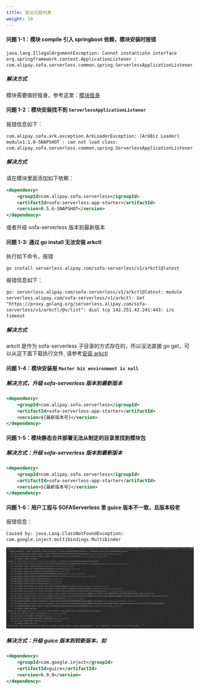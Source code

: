 ```yaml
---
title: 常见问题列表
weight: 10
---
```


#### 问题 1-1：模块 compile 引入 springboot 依赖，模块安装时报错
```text
java.lang.IllegalArgumentException: Cannot instantiate interface org.springframework.context.ApplicationListener : com.alipay.sofa.serverless.common.spring.ServerlessApplicationListener
```
##### 解决方式
模块需要做好瘦身，参考这里：[模块瘦身](/docs/tutorials/module-development/module-slimming.md)

#### 问题 1-2：模块安装找不到 `ServerlessApplicationListener`
报错信息如下：
```text
com.alipay.sofa.ark.exception.ArkLoaderException: [ArkBiz Loader] module1:1.0-SNAPSHOT : can not load class: com.alipay.sofa.serverless.common.spring.ServerlessApplicationListener
```
##### 解决方式
请在模块里面添加如下依赖：
```xml
<dependency>
    <groupId>com.alipay.sofa.serverless</igroupId>
    <artifactId>sofa-serverless-app-starter</artifactId>
    <version>0.5.6-SNAPSHOT</version>
</dependency>
```
或者升级 sofa-serverless 版本到最新版本

#### 问题 1-3: 通过 go install 无法安装 arkctl
执行如下命令，报错
```shell
go install serverless.alipay.com/sofa-serverless/v1/arkctl@latest
```
报错信息如下：
```text
go: serverless.alipay.com/sofa-serverless/v1/arkctl@latest: module serverless.alipay.com/sofa-serverless/v1/arkctl: Get "https://proxy.golang.org/serverless.alipay.com/sofa-serverless/v1/arkctl/@v/list": dial tcp 142.251.42.241:443: i/o timeout
```
##### 解决方式
arkctl 是作为 sofa-serverless 子目录的方式存在的，所以没法直接 go get，可以从这下面下载执行文件, 请参考[安装 arkctl](https://github.com/sofastack/sofa-serverless/releases/tag/arkctl-release-0.1.0)

#### 问题 1-4：模块安装报 `Master biz environment is null`

##### 解决方式，升级 sofa-serverless 版本到最新版本
```xml
<dependency>
    <groupId>com.alipay.sofa.serverless</igroupId>
    <artifactId>sofa-serverless-app-starter</artifactId>
    <version>${最新版本号}</version>
</dependency>
```

#### 问题 1-5：模块静态合并部署无法从制定的目录里找到模块包
##### 解决方式：升级 sofa-serverless 版本到最新版本
```xml
<dependency>
    <groupId>com.alipay.sofa.serverless</igroupId>
    <artifactId>sofa-serverless-app-starter</artifactId>
    <version>${最新版本号}</version>
</dependency>
```
#### 问题 1-6：用户工程与 SOFAServerless 里 guice 版本不一致，且版本较老
报错信息：
```text
Caused by: java.Lang.ClassNotFoundException: com.google.inject.multibindings.Multibinder
```
![guice_version_incompatibility.png](imgs/guice_version_incompatibility.png)

##### 解决方式：升级 guice 版本到较新版本，如
```xml
<dependency>
    <groupId>com.google.inject</groupId>
    <artifactId>guice</artifactId>
    <version>6.0.0</version>
</dependency>
```
